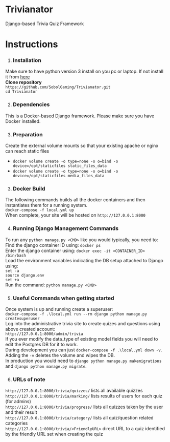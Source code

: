 # Trivianator
Django-based Trivia Quiz Framework

# Instructions

1) ### Installation
  Make sure to have python version 3 install on you pc or laptop.
  If not install it from [here](https://www.python.org) <br>
  **Clone repository** <br>
  `https://github.com/SobolGaming/Trivianator.git`<br>
  `cd Trivianator`

2) ### Dependencies
  This is a Docker-based Django framework. Please make sure you have Docker installed.

3) ### Preparation
  Create the external volume mounts so that your existing apache or nginx can reach static files
  * `docker volume create -o type=none -o o=bind -o device=/opt/staticfiles static_files_data`
  * `docker volume create -o type=none -o o=bind -o device=/opt/staticfiles media_files_data`

3) ### Docker Build
  The following commands builds all the docker containers and then instantiates them for a running system.<br>
  `docker-compose -f local.yml up` <br>
  When complete, your site will be hosted on `http://127.0.0.1:8000`

4) ### Running Django Management Commands
  To run any `python manage.py <CMD>` like you would typically, you need to:<br>
    Find the django container ID using: `docker ps` <br>
    Enter the django container using: `docker exec -it <CONTAINER_ID> /bin/bash` <br>
    Load the environment variables indicating the DB setup attached to Django using: <br>
      `set -a` <br>
      `source django.env` <br>
      `set +a` <br>
    Run the command: `python manage.py <CMD>`

5) ### Useful Commands when getting started
  Once system is up and running create a superuser:<br>
    `docker-compose -f .\local.yml run --rm django python manage.py createsuperuser`<br>
  Log into the administrative trivia site to create quizes and questions using above created account:<br>
    `http://127.0.0.1:8000/admin/trivia`<br>
  If you ever modify the data_type of existing model fields you will need to edit the Postgres DB for it to work.<br>
  During development you can just `docker-compose -f .\local.yml down -v`. Adding the `-v` deletes the volume and wipes the DB.<br>
  In production you would need to `django python manage.py makemigrations` and `django python manage.py migrate`.

6) ### URLs of note
  `http://127.0.0.1:8000/trivia/quizzes/` lists all available quizzes<br>
  `http://127.0.0.1:8000/trivia/marking/` lists results of users for each quiz (for admins)<br>
  `http://127.0.0.1:8000/trivia/progress/` lists all quizzes taken by the user and their result<br>
  `http://127.0.0.1:8000/trivia/category/` lists all quiz/question related categories<br>
  `http://127.0.0.1:8000/trivia/<FriendlyURL>` direct URL to a quiz identified by the friendly URL set when creating the quiz
